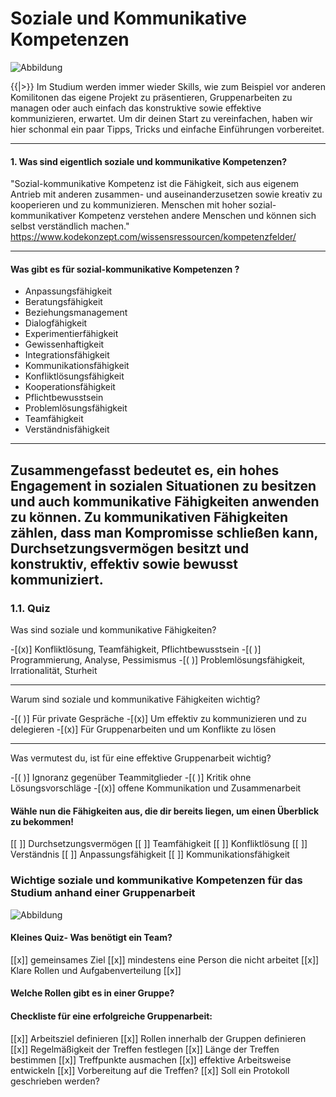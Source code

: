 <!--

author:   Paula Charlotte Widmann, Helin Kisa
email:    paula.widmann@fh-potsdam.de, helin.kisa@fh-potsdam.de
version:  0.0.1
language: de
narrator: Deutsch Female

import:   https://github.com/liascript/CodeRunner

-->
# Soziale und Kommunikative Kompetenzen

![Abbildung](https://i1.wp.com/blog.endurancegroup.org/wp-content/uploads/2018/08/b3.jpg?fit=655%2C430&ssl=1)

{{|>}} 
 Im Studium werden immer wieder Skills, wie zum Beispiel vor anderen Komilitonen das eigene Projekt zu präsentieren, Gruppenarbeiten zu managen oder auch einfach das konstruktive sowie effektive kommunizieren, erwartet. Um dir deinen Start zu vereinfachen, haben wir hier schonmal ein paar Tipps, Tricks und einfache Einführungen vorbereitet. 

---
#### 1. Was sind eigentlich soziale und kommunikative  Kompetenzen?
"Sozial-kommunikative Kompetenz ist die Fähigkeit, sich aus eigenem Antrieb mit anderen zusammen- und auseinanderzusetzen sowie kreativ zu kooperieren und zu kommunizieren. Menschen mit hoher sozial-kommunikativer Kompetenz verstehen andere Menschen und können sich selbst verständlich machen."
      https://www.kodekonzept.com/wissensressourcen/kompetenzfelder/

---
 #### Was gibt es für sozial-kommunikative Kompetenzen ?
 * Anpassungsfähigkeit 
 * Beratungsfähigkeit
 * Beziehungsmanagement
 * Dialogfähigkeit
 * Experimentierfähigkeit
 * Gewissenhaftigkeit
 * Integrationsfähigkeit
 * Kommunikationsfähigkeit
 * Konfliktlösungsfähigkeit
 * Kooperationsfähigkeit
 * Pflichtbewusstsein
 * Problemlösungsfähigkeit
 * Teamfähigkeit
 * Verständnisfähigkeit

---

Zusammengefasst bedeutet es, ein hohes Engagement in sozialen Situationen zu besitzen und auch kommunikative Fähigkeiten anwenden zu können. Zu kommunikativen Fähigkeiten zählen, dass man Kompromisse schließen kann, Durchsetzungsvermögen besitzt und konstruktiv, effektiv sowie bewusst kommuniziert.
---
### 1.1. Quiz
Was sind soziale und kommunikative Fähigkeiten?

-[(x)] Konfliktlösung, Teamfähigkeit, Pflichtbewusstsein
-[( )] Programmierung, Analyse, Pessimismus
-[( )] Problemlösungsfähigkeit, Irrationalität, Sturheit 

---
Warum sind soziale und kommunikative Fähigkeiten wichtig?

-[( )] Für private Gespräche 
-[(x)] Um effektiv zu kommunizieren und zu delegieren 
-[(x)] Für Gruppenarbeiten und um Konflikte zu lösen 

---
Was vermutest du, ist für eine effektive Gruppenarbeit wichtig?

-[( )] Ignoranz gegenüber Teammitglieder
-[( )] Kritik ohne Lösungsvorschläge
-[(x)] offene Kommunikation und Zusammenarbeit 

#### Wähle nun die Fähigkeiten aus, die dir bereits liegen, um einen Überblick zu bekommen!

[[ ]] Durchsetzungsvermögen
[[ ]] Teamfähigkeit
[[ ]] Konfliktlösung
[[ ]] Verständnis
[[ ]] Anpassungsfähigkeit
[[ ]] Kommunikationsfähigkeit


### Wichtige soziale und kommunikative Kompetenzen für das Studium anhand einer Gruppenarbeit 
![Abbildung](https://game-icons.net/icons/000000/ffffff/1x1/delapouite/discussion.png)

#### Kleines Quiz- Was benötigt ein Team?

[[x]] gemeinsames Ziel
[[x]] mindestens eine Person die nicht arbeitet
[[x]] Klare Rollen und Aufgabenverteilung
[[x]] 
#### Welche Rollen gibt es in einer Gruppe?

#### Checkliste für eine erfolgreiche Gruppenarbeit:

[[x]] Arbeitsziel definieren
[[x]] Rollen innerhalb der Gruppen definieren
[[x]] Regelmäßigkeit der Treffen festlegen
[[x]] Länge der Treffen bestimmen
[[x]] Treffpunkte ausmachen
[[x]] effektive Arbeitsweise entwickeln
[[x]] Vorbereitung auf die Treffen?
[[x]] Soll ein Protokoll geschrieben werden? 